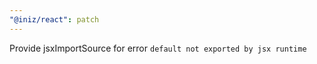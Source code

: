 ```yaml
---
"@iniz/react": patch
---
```


Provide jsxImportSource for error `default not exported by jsx runtime`
